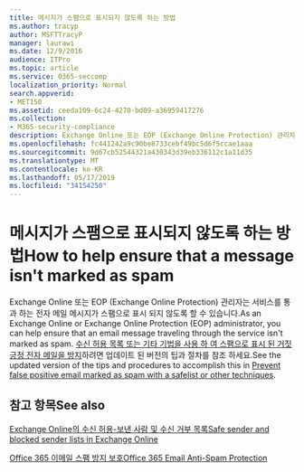 ```yaml
---
title: 메시지가 스팸으로 표시되지 않도록 하는 방법
ms.author: tracyp
author: MSFTTracyP
manager: laurawi
ms.date: 12/9/2016
audience: ITPro
ms.topic: article
ms.service: O365-seccomp
localization_priority: Normal
search.appverid:
- MET150
ms.assetid: ceeda109-6c24-4270-bd09-a36959417276
ms.collection:
- M365-security-compliance
description: Exchange Online 또는 EOP (Exchange Online Protection) 관리자는 서비스를 통과 하는 전자 메일 메시지가 스팸으로 표시 되지 않도록 할 수 있습니다. 수신 허용 목록 또는 기타 기법을 사용 하 여 스팸으로 표시 된 거짓 긍정 전자 메일을 방지 하려면 업데이트 된 버전의 팁과 절차를 참조 하세요.
ms.openlocfilehash: fc441242a9c90be8733cebf49bc5d6f5ccae1aaa
ms.sourcegitcommit: 9d67cb52544321a430343d39eb336112c1a11d35
ms.translationtype: MT
ms.contentlocale: ko-KR
ms.lasthandoff: 05/17/2019
ms.locfileid: "34154250"
---
```

# <a name="how-to-help-ensure-that-a-message-isnt-marked-as-spam"></a><span data-ttu-id="fb205-104">메시지가 스팸으로 표시되지 않도록 하는 방법</span><span class="sxs-lookup"><span data-stu-id="fb205-104">How to help ensure that a message isn't marked as spam</span></span>

<span data-ttu-id="fb205-105">Exchange Online 또는 EOP (Exchange Online Protection) 관리자는 서비스를 통과 하는 전자 메일 메시지가 스팸으로 표시 되지 않도록 할 수 있습니다.</span><span class="sxs-lookup"><span data-stu-id="fb205-105">As an Exchange Online or Exchange Online Protection (EOP) administrator, you can help ensure that an email message traveling through the service isn't marked as spam.</span></span> <span data-ttu-id="fb205-106">[수신 허용 목록 또는 기타 기법을 사용 하 여 스팸으로 표시 된 거짓 긍정 전자 메일을 방지](https://go.microsoft.com/fwlink/p/?LinkID=534224)하려면 업데이트 된 버전의 팁과 절차를 참조 하세요.</span><span class="sxs-lookup"><span data-stu-id="fb205-106">See the updated version of the tips and procedures to accomplish this in [Prevent false positive email marked as spam with a safelist or other techniques](https://go.microsoft.com/fwlink/p/?LinkID=534224).</span></span> 
  
## <a name="see-also"></a><span data-ttu-id="fb205-107">참고 항목</span><span class="sxs-lookup"><span data-stu-id="fb205-107">See also</span></span>

[<span data-ttu-id="fb205-108">Exchange Online의 수신 허용-보낸 사람 및 수신 거부 목록</span><span class="sxs-lookup"><span data-stu-id="fb205-108">Safe sender and blocked sender lists in Exchange Online</span></span>](safe-sender-and-blocked-sender-lists-faq.md)

[<span data-ttu-id="fb205-109">Office 365 이메일 스팸 방지 보호</span><span class="sxs-lookup"><span data-stu-id="fb205-109">Office 365 Email Anti-Spam Protection</span></span>](https://support.office.com/article/Office-365-Email-Anti-Spam-Protection-6a601501-a6a8-4559-b2e7-56b59c96a586)

